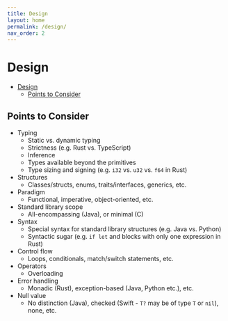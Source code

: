 ```yaml
---
title: Design
layout: home
permalink: /design/
nav_order: 2
---
```


# Design

- [Design](#design)
  - [Points to Consider](#points-to-consider)

## Points to Consider

- Typing
  - Static vs. dynamic typing
  - Strictness (e.g. Rust vs. TypeScript)
  - Inference
  - Types available beyond the primitives
  - Type sizing and signing (e.g. `i32` vs. `u32` vs. `f64` in Rust)
- Structures
  - Classes/structs, enums, traits/interfaces, generics, etc.
- Paradigm
  - Functional, imperative, object-oriented, etc.
- Standard library scope
  - All-encompassing (Java), or minimal (C)
- Syntax
  - Special syntax for standard library structures (e.g. Java vs. Python)
  - Syntactic sugar (e.g. `if let` and blocks with only one expression in Rust)
- Control flow
  - Loops, conditionals, match/switch statements, etc.
- Operators
  - Overloading
- Error handling
  - Monadic (Rust), exception-based (Java, Python etc.), etc.
- Null value
  - No distinction (Java), checked (Swift - `T?` may be of type `T` or `nil`), none, etc.
